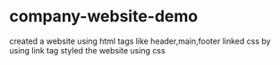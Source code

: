 # company-website-demo
created a website using html tags like header,main,footer
linked css by using link tag 
styled the website using css
